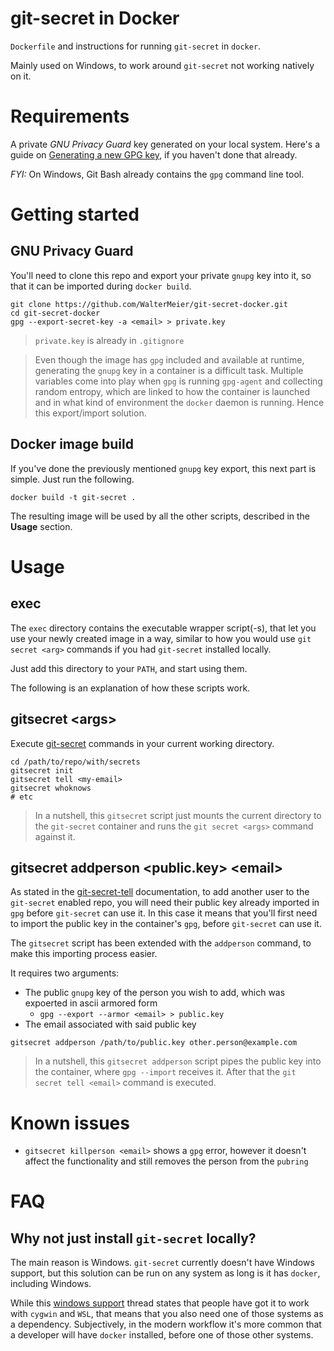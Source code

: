 # git-secret in Docker

`Dockerfile` and instructions for running `git-secret` in `docker`.

Mainly used on Windows, to work around `git-secret` not working natively on it.

# Requirements

A private _GNU Privacy Guard_ key generated on your local system. 
Here's a guide on [Generating a new GPG key](https://help.github.com/articles/generating-a-new-gpg-key/),
if you haven't done that already.

_FYI:_ On Windows, Git Bash already contains the `gpg` command line tool.

# Getting started

## GNU Privacy Guard

You'll need to clone this repo and export your private `gnupg` key into it,
so that it can be imported during `docker build`.

```shell
git clone https://github.com/WalterMeier/git-secret-docker.git
cd git-secret-docker
gpg --export-secret-key -a <email> > private.key
```

> `private.key` is already in `.gitignore`

> Even though the image has `gpg` included and available at runtime,
generating the `gnupg` key in a container is a difficult task.
Multiple variables come into play when
`gpg` is running `gpg-agent` and collecting random entropy,
which are linked to how the container is launched
and in what kind of environment the `docker` daemon is running.
Hence this export/import solution.

## Docker image build

If you've done the previously mentioned `gnupg` key export,
this next part is simple.
Just run the following.

```shell
docker build -t git-secret .
```

The resulting image will be used by all the other scripts, described in the **Usage** section.

# Usage

## exec

The `exec` directory contains the executable wrapper script(-s),
that let you use your newly created image in a way, similar to
how you would use `git secret <arg>` commands
if you had `git-secret` installed locally.

Just add this directory to your `PATH`, and start using them.

The following is an explanation of how these scripts work.

## gitsecret &lt;args&gt;

Execute [git-secret](http://git-secret.io/) commands in your current working directory.
```
cd /path/to/repo/with/secrets
gitsecret init
gitsecret tell <my-email>
gitsecret whoknows
# etc
```
> In a nutshell, this `gitsecret` script just mounts the current directory
to the `git-secret` container and runs the `git secret <args>` command
against it.

## gitsecret addperson &lt;public.key&gt; &lt;email&gt;

As stated in the [git-secret-tell](http://git-secret.io/git-secret-tell) documentation,
to add another user to the `git-secret` enabled repo, you will need
their public key already imported in `gpg` before `git-secret` can use it.
In this case it means that you'll first need to import the public key in the
container's `gpg`, before `git-secret` can use it.

The `gitsecret` script has been extended with the `addperson` command,
to make this importing process easier.

It requires two arguments:
* The public `gnupg` key of the person you wish to add,
which was expoerted in ascii armored form
    * `gpg --export --armor <email> > public.key`
* The email associated with said public key

```shell
gitsecret addperson /path/to/public.key other.person@example.com
```
> In a nutshell, this `gitsecret addperson` script pipes the public key
into the container, where `gpg --import` receives it. After that the 
`git secret tell <email>` command is executed.

# Known issues
* `gitsecret killperson <email>` shows a `gpg` error,
however it doesn't affect the functionality and still removes the
person from the `pubring`

# FAQ
## Why not just install `git-secret` locally?
The main reason is Windows. 
`git-secret` currently doesn't have Windows support, but this solution 
can be run on any system as long is it has `docker`, including Windows.

While this [windows support](https://github.com/sobolevn/git-secret/issues/40)
thread states that people have got it to work with `cygwin` and `WSL`,
that means that you also need one of those systems as a dependency.
Subjectively, in the modern workflow it's more common that a developer
will have `docker` installed, before one of those other systems.
